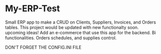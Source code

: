 # My-ERP-Test
Small ERP app to make a CRUD on Clients, Suppliers, Invoices, and Orders tables. This project would be updated with new functionalty soon. 
upcoming ideas! 
Add an e-commerce that use this app for the backend.
Bi functionalities.
Orders schedules, and supplies control.

DON'T FORGET THE CONFIG.INI FILE
